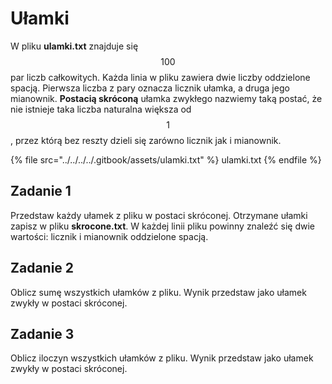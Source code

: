 # Ułamki

W pliku **ulamki.txt** znajduje się $$100$$ par liczb całkowitych. Każda linia w pliku zawiera dwie liczby oddzielone spacją. Pierwsza liczba z pary oznacza licznik ułamka, a druga jego mianownik. **Postacią skróconą** ułamka zwykłego nazwiemy taką postać, że nie istnieje taka liczba naturalna większa od $$1$$, przez którą bez reszty dzieli się zarówno licznik jak i mianownik.

{% file src="../../../../.gitbook/assets/ulamki.txt" %}
ulamki.txt
{% endfile %}

## Zadanie 1

Przedstaw każdy ułamek z pliku w postaci skróconej. Otrzymane ułamki zapisz w pliku **skrocone.txt**. W każdej linii pliku powinny znaleźć się dwie wartości: licznik i mianownik oddzielone spacją.

## Zadanie 2

Oblicz sumę wszystkich ułamków z pliku. Wynik przedstaw jako ułamek zwykły w postaci skróconej.

## Zadanie 3

Oblicz iloczyn wszystkich ułamków z pliku. Wynik przedstaw jako ułamek zwykły w postaci skróconej.
